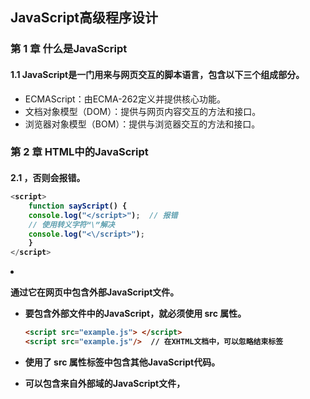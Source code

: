 ## JavaScript高级程序设计

### 第 1 章 什么是JavaScript

#### 1.1 JavaScript是一门用来与网页交互的脚本语言，包含以下三个组成部分。

- ECMAScript：由ECMA-262定义并提供核心功能。
- 文档对象模型（DOM）：提供与网页内容交互的方法和接口。
- 浏览器对象模型（BOM）：提供与浏览器交互的方法和接口。

### 第 2 章 HTML中的JavaScript

#### 2.1 <script> 元素

##### 2.2.1 <script> 元素有下列8个属性

- async ：可选。表示应该立即开始下载脚本，但不能阻止其他页面动作，比如下载资源或等待其他脚本加载。只对外部脚本文件有效。

- charset ：可选。使用 src 属性指定的代码字符集。这个属性很少使用，因为大多数浏览器不在乎它的值。

- crossorigin ：可选。配置相关请求的CORS（跨源资源共享）设置。默认不使用CORS。

  - crossorigin="anonymous" 配置文件请求不必设置凭据标志。 

  - crossorigin="use-credentials" 设置凭据标志，意味着出站请求会包含凭据。

-  defer ：可选。表示在文档解析和显示完成后再执行脚本是没有问题的。只对外部脚本文件有效。在IE7及更早的版本中，对行内脚本也可以指定这个属性。
- integrity ：可选。允许比对接收到的资源和指定的加密签名以验证子资源完整性（SRI，Subresource Intergrity）。如果接收到的资源的签名与这个属性指定的签名不匹配，则页面会报错，脚本不会执行。这个属性可以用于确保内容分发网络（CDNContent Delivery Network）不会提供恶意内容。
- language ：废弃。最初用于表示代码块中的脚本语言（如 "JavaScript" 、 "JavaScript1.2" 或 "VBScript" ）。大多数浏览器都会忽略这个属性，不应该再使用它。
- src ：可选。表示包含要执行的代码的外部文件。
- type ：可选。代替 language ，表示代码块中脚本语言的内容类型（也称MIME类型）。按照惯例，这个值始终都是 "text/javascript" ，尽管 "text/javascript" 和 "text/ecmascript" 都已经废弃了。JavaScript文件的MIME类型通常是 "application/xjavascript" ，不过给type属性这个值有可能导致脚本被忽略。在非IE的浏览器中有效的其他值还有 "application/javascript" 和 "application/ecmascript" 。如果这个值是 module ，则代码会被当成ES6模块，而且只有这时候代码中才能出现 import 和 export 关键字。

##### 2.2.2 使用 <script>的方式有两种

- 通过它直接在网页中嵌入 JavaScript代码。

  - 注意：代码中不能出现字符串</script>，否则会报错。

    ```js
    <script>
        function sayScript() {
        console.log("</script>");  // 报错
        // 使用转义字符“\”解决
        console.log("<\/script>");
        }
    </script>
    ```

- 通过它在网页中包含外部JavaScript文件。

  - 要包含外部文件中的JavaScript，就必须使用 src 属性。

    ```html
    <script src="example.js"> </script>
    <script src="example.js"/>  // 在XHTML文档中，可以忽略结束标签 
    ```

  - 使用了 src 属性<script>标签不应该再在<script>和</script>标签中包含其他JavaScript代码。

  - 可以包含来自外部域的JavaScript文件，<script> 元素的 src 属性可以是一个完整的URL，而且这个URL指向的资源可以跟包含它的HTML页面不在同一个域中。

    ```html
    <script src="http://www.somewhere.com/afile.js"> </script>
    ```

  -  在包含外部域的JavaScript文件时，要确保该域是自己所有的，或者该域是一个可信的来源。 <script> 标签的integrity 属性是防范这种问题的一个武器，但这个属性也不是所有浏览器都支持。

##### 2.2.3 推迟执行脚本

- HTML 4.01为<script>元素定义了一个叫 defer 的属性。这个属性表示脚本在执行的时候不会改变页面的结构。

- 这个脚本完全可以在整个页面解析完之后再运行。在 <script>元素上设置 defer 属性，会告诉浏览器应该立即开始下载，但执行应该推迟

-  defer 属性只对外部脚本文件才有效。

- 把要推迟执行的脚本放在页面底部比较好。

- 注意：对于XHTML文档，指定 defer 属性时应该写成 defer="defer" 。

  ```html
  <script defer src="example1.js"> </script>
  ```

##### 2.2.4 defer 和 async  的异同 ？

- 同

  - 从改变脚本处 理方式上看，它们两者也都只 适用于外部脚本，都会告诉浏览器立即开始下载。

- 异

  - 标记为 async 的脚本并不保证能按照它们出现的次序执行。

  - 异步脚本不 应该在加载期间修改DOM。

  - 使用 async 也会告诉页面你不会使用 document.write，不推荐使用 这个方法。

  - 注意：对于XHTML文档，指定 async 属性时应该写成 async="async" 。

    ```html
    <script async src="example1.js"> </script>
    ```

##### 2.2.5 动态加载脚本

- 通过向DOM中动态添加 script 元素同样可以加载指定的脚本。只要创建一个 script 元素并将其添 加到DOM即可。

- 以这种方式创建的<script>元素是以异步方式加载的，相当于添加了 async 属性。

- 如果要统一动态脚本的 加载行为，可以明确将其设置为同步加载：

  ```js
  let script = document.createElement('script');
  script.src = 'gibberish.js';
  script.async = false;
  document.head.appendChild(script);
  ```

- 为了保证在资源获取队列中的优先级要想让预加载器知道这些 动态请求文件的存在，可以在文档头部显式声明它们：

  ```html
  <link rel="preload" href="gibberish.js">
  ```

##### 2.2.6 XHTML中的变化

- 可扩展超文本标记语言（XHTML）

- 在XHTML中使用JavaScript必须指定 type 属性且值为 text/javascript ，HTML中则可以没有这个属性。

- CDATA标记必须 使用JavaScript注释来抵消：

  ```js
  <script type="text/javascript">
  //<![CDATA[
  	function compare(a, b) {
  	}
  //]]>
  </script>
  ```
